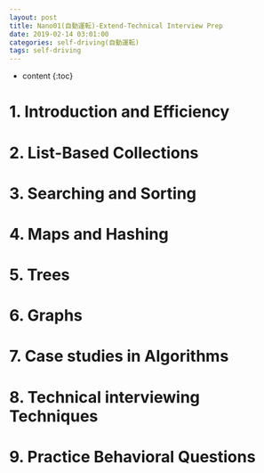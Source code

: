 ```yaml
---
layout: post
title: Nano01(自動運転)-Extend-Technical Interview Prep
date: 2019-02-14 03:01:00
categories: self-driving(自動運転)
tags: self-driving
---
```

* content
{:toc}

# 1. Introduction and Efficiency

# 2. List-Based Collections

# 3. Searching and Sorting

# 4. Maps and Hashing

# 5. Trees

# 6. Graphs

# 7. Case studies in Algorithms

# 8. Technical interviewing Techniques

# 9. Practice Behavioral Questions

